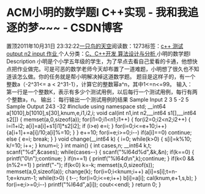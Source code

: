 
# ACM小明的数学题Ⅰ C++实现 - 我和我追逐的梦~~~ - CSDN博客


置顶2011年10月31日 23:32:22[一只鸟的天空](https://me.csdn.net/heyongluoyao8)阅读数：1273标签：[c++																](https://so.csdn.net/so/search/s.do?q=c++&t=blog)[测试																](https://so.csdn.net/so/search/s.do?q=测试&t=blog)[output																](https://so.csdn.net/so/search/s.do?q=output&t=blog)[n2																](https://so.csdn.net/so/search/s.do?q=n2&t=blog)[input																](https://so.csdn.net/so/search/s.do?q=input&t=blog)[作业																](https://so.csdn.net/so/search/s.do?q=作业&t=blog)[
							](https://so.csdn.net/so/search/s.do?q=input&t=blog)[
																					](https://so.csdn.net/so/search/s.do?q=n2&t=blog)个人分类：[C、C++开发																](https://blog.csdn.net/heyongluoyao8/article/category/908444)[算法设计与分析																](https://blog.csdn.net/heyongluoyao8/article/category/961150)[
							](https://blog.csdn.net/heyongluoyao8/article/category/908444)
[
				](https://so.csdn.net/so/search/s.do?q=n2&t=blog)
[
			](https://so.csdn.net/so/search/s.do?q=n2&t=blog)
[
		](https://so.csdn.net/so/search/s.do?q=output&t=blog)
[
	](https://so.csdn.net/so/search/s.do?q=测试&t=blog)
[
	](https://so.csdn.net/so/search/s.do?q=c++&t=blog)
小明的数学题Ⅰ
Description
小明是个小学五年级的学生，为了早点去看自己爱看的卡通，他想快点把作业做完。可是可恶的数学老师今天却布置了一道难题，小明想了很久也不知道该怎么做。你的任务就是帮小明解决掉这道数学题。
题目是这样子的，有一个整数a（-2^31<= a < 2^31-1），计算它的整数幂a^n，其中1<=n<=99。
输入：
第一行是一个整数K，表示有多少个测试用例，以后每行一个测试用例，每行有两个整数a，n。
输出：
每行输出一个测试用例的结果
Sample Input
2
3 5
-2 5
Sample Output
243
-32
\#include<iostream>
using namespace std;
__int64 a[1010],b[1010],s[30],knum,e,i1,i2,i;
void cal(int n1,int n2,__int64 s1[],__int64 s2[])
{
memset(a,0,sizeof(a));
for(i1=0;i1<n1;i1++)
{
for(i2=0;i2<n2;i2++)
{
i=i1+i2;
a[i]=a[i]+s1[i1]*s2[i2];
if (i>e) e=i;
}
for(i=0;i<=e+10;i++)  {a[i+1]+=a[i]/10;a[i]%=10; }
} e+=10;
for(i=e;i>=0;i--) if(a[i]==0) continue; else { e=i; break; }
}
void change(__int64 k)
{
i=0;
while(k>0) { s[i]=k%10; k/=10; i++; }
knum=i;
}
int main()
{
int cases,n;
__int64 k,t;
scanf("%d",&cases);
while(cases--)
{
scanf("%I64d%d",&k,&n);
if(k==0) { printf("0\n");continue; }
if(n==1) { printf("%I64d\n",k);continue; }
if(k<0 && (n%2==1) ) printf("-");
if(k<0) k=-k;
memset(s,0,sizeof(s));
memset(a,0,sizeof(a));
change(k);
for(i=0;i<knum;i++) a[i]=s[i];t=n-1;e=knum-1;
while(t>0)
{
t--;
for(i=0;i<=e;i++) b[i]=a[i];
cal(knum,e+1,s,b);
}
for(i=e;i>=0;i--) printf("%I64d",a[i]);
cout<<endl;
}
return 0;
}

[
](https://so.csdn.net/so/search/s.do?q=c++&t=blog)

